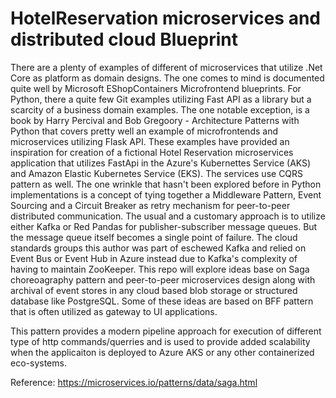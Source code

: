 # HotelReservation microservices and distributed cloud Blueprint
There are a plenty of examples of different of microservices that utilize .Net Core as platform as domain designs. The one comes to mind is documented quite well by Microsoft EShopContainers Microfrontend blueprints.
For Python, there a quite few Git examples utilizing Fast API as a library but a scarcity of a business domain examples.  The one notable exception, is a book by Harry Percival and Bob Gregoory  -  Architecture Patterns with Python that covers pretty well an example of microfrontends and microservices utilizing Flask API.  These examples have provided an inspiration for creation of a fictional Hotel Reservation microservices application that utilizes FastApi in the Azure's Kubernettes Service (AKS) and Amazon Elastic Kubernetes Service (EKS).  The services use CQRS pattern as well.   The one wrinkle that hasn't been explored before in Python implementations is a concept of tying  together a Middleware Pattern, Event Sourcing and a Circuit Breaker as retry mechanism for peer-to-peer distributed communication. The usual and a customary approach is to utilize either Kafka or Red Pandas for publisher-subscriber message queues.   But the message queue itself becomes a single point of failure.  The cloud standards groups this author was part of eschewed Kafka and relied on Event Bus or Event Hub in Azure instead due to Kafka's complexity of having to maintain ZooKeeper.  This repo will explore ideas base on Saga choreoagraphy pattern and peer-to-peer microservices design along with archival of event stores in any cloud based blob storage or structured database like PostgreSQL.  Some of these ideas are based on BFF pattern that is often utilized as gateway to UI applications.

This pattern provides a modern pipeline approach for execution of different type of http commands/querries and is used to provide added scalability when the applicaiton is deployed to Azure AKS or any other containerized eco-systems.

Reference: https://microservices.io/patterns/data/saga.html





